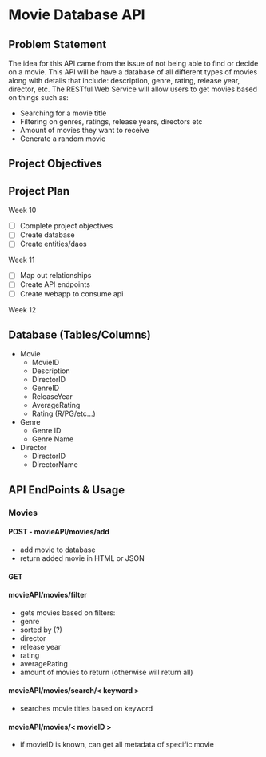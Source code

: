 # Movie Database API

## Problem Statement
The idea for this API came from the issue of not being able to find or decide on a movie. This API will be have a database of all different types of movies along with details that include: description, genre, rating, release year, director, etc. The RESTful Web Service will allow users to get movies based on things such as: 
* Searching for a movie title
* Filtering on genres, ratings, release years, directors etc
* Amount of movies they want to receive 
* Generate a random movie

## Project Objectives

## Project Plan
Week 10
- [ ] Complete project objectives
- [ ] Create database
- [ ] Create entities/daos

Week 11
- [ ] Map out relationships
- [ ] Create API endpoints
- [ ] Create webapp to consume api

Week 12


## Database (Tables/Columns)
* Movie
  * MovieID
  * Description
  * DirectorID
  * GenreID
  * ReleaseYear
  * AverageRating
  * Rating (R/PG/etc...)
* Genre
  * Genre ID
  * Genre Name
* Director
  * DirectorID
  * DirectorName

## API EndPoints & Usage

### Movies
#### POST - movieAPI/movies/add
* add movie to database
* return added movie in HTML or JSON

#### GET
#### movieAPI/movies/filter
* gets movies based on filters:
 * genre
 * sorted by (?)
 * director
 * release year
 * rating 
 * averageRating
 * amount of movies to return (otherwise will return all)
 
#### movieAPI/movies/search/< keyword >
* searches movie titles based on keyword

#### movieAPI/movies/< movieID >
 * if movieID is known, can get all metadata of specific movie



